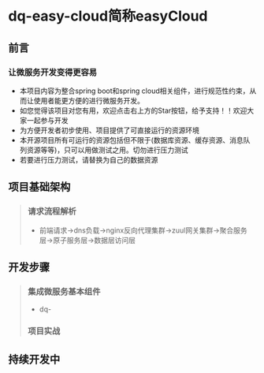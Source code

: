 # dq-easy-cloud简称easyCloud
## 前言
### 让微服务开发变得更容易

* 本项目内容为整合spring boot和spring cloud相关组件，进行规范性约束，从而让使用者能更方便的进行微服务开发。<br>
* 如您觉得该项目对您有用，欢迎点击右上方的Star按钮，给予支持！！欢迎大家一起参与开发<br>
* 为方便开发者初步使用、项目提供了可直接运行的资源环境<br/>
* 本开源项目所有可运行的资源包括但不限于(数据库资源、缓存资源、消息队列资源等等)，只可以用做测试之用。切勿进行压力测试<br/>
* 若要进行压力测试，请替换为自己的数据资源<br/>
## 项目基础架构
> ### 请求流程解析
> * 前端请求->dns负载->nginx反向代理集群->zuul网关集群->聚合服务层->原子服务层->数据层访问层
## 开发步骤
> ### 集成微服务基本组件
> * dq-
> ### 项目实战
## 持续开发中
